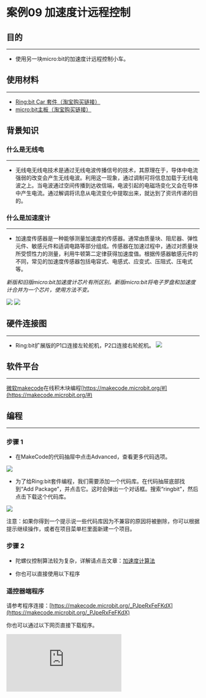 ﻿---
sidebar_position: 17
sidebar_label: 加速度计远程控制
---

# 案例09 加速度计远程控制

## 目的
---
- 使用另一块micro:bit的加速度计远程控制小车。

## 使用材料
---
- [Ring:bit Car 套件（淘宝购买链接）](https://item.taobao.com/item.htm?ft=t&id=608540718403)
- [micro:bit主板（淘宝购买链接）](https://item.taobao.com/item.htm?ft=t&id=562621059348)

## 背景知识 ##
### 什么是无线电 ###
---
- 无线电无线电技术是通过无线电波传播信号的技术，其原理在于，导体中电流强弱的改变会产生无线电波。利用这一现象，通过调制可将信息加载于无线电波之上。当电波通过空间传播到达收信端，电波引起的电磁场变化又会在导体中产生电流。通过解调将讯息从电流变化中提取出来，就达到了资讯传递的目的。

### 什么是加速度计 ###
---
- 加速度传感器是一种能够测量加速度的传感器。通常由质量块、阻尼器、弹性元件、敏感元件和适调电路等部分组成。传感器在加速过程中，通过对质量块所受惯性力的测量，利用牛顿第二定律获得加速度值。根据传感器敏感元件的不同，常见的加速度传感器包括电容式、电感式、应变式、压阻式、压电式等。

 *新版和旧版micro:bit加速度计芯片有所区别。新版micro:bit将电子罗盘和加速度计合并为一个芯片，使用方法不变。*

 ![](https://wiki-media-ef.oss-cn-hongkong.aliyuncs.com/docs/microbit/microbit-smart-car/microbit-ringbit-car-v2/images/2n6TbVZ.png)  ![](https://wiki-media-ef.oss-cn-hongkong.aliyuncs.com/docs/microbit/microbit-smart-car/microbit-ringbit-car-v2/images/F0frwo6.jpg)

## 硬件连接图
---
- Ring:bit扩展版的P1口连接左轮舵机，P2口连接右轮舵机。
![](https://wiki-media-ef.oss-cn-hongkong.aliyuncs.com/docs/microbit/microbit-smart-car/microbit-ringbit-car-v2/images/jBVHea8.png)

## 软件平台
---
[微软makecode](https://makecode.microbit.org/#)在线积木块编程[https://makecode.microbit.org/#](https://makecode.microbit.org/#)

## 编程
---
### 步骤 1
- 在MakeCode的代码抽屉中点击Advanced，查看更多代码选项。

![](https://wiki-media-ef.oss-cn-hongkong.aliyuncs.com/docs/microbit/microbit-smart-car/microbit-ringbit-car-v2/images/2qCyzQ7.png)

- 为了给Ring:bit套件编程，我们需要添加一个代码库。在代码抽屉底部找到“Add Package”，并点击它。这时会弹出一个对话框。搜索“ringbit"，然后点击下载这个代码库。

![](https://wiki-media-ef.oss-cn-hongkong.aliyuncs.com/docs/microbit/microbit-smart-car/microbit-ringbit-car-v2/images/1Wq2Mov.jpg)

注意：如果你得到一个提示说一些代码库因为不兼容的原因将被删除，你可以根据提示继续操作，或者在项目菜单栏里面新建一个项目。

### 步骤 2 ###

- 陀螺仪控制算法较为复杂，详解请点击文章：[加速度计算法](ring_bit_car_v2_accelerometer_arithmetic.md)

- 你也可以直接使用以下程序

### 遥控器端程序
请参考程序连接：[https://makecode.microbit.org/_PJpeRxFeFKdX](https://makecode.microbit.org/_PJpeRxFeFKdX)

你也可以通过以下网页直接下载程序。

<div
    style={{
        position: 'relative',
        paddingBottom: '60%',
        overflow: 'hidden',
    }}
>
    <iframe
        src="https://makecode.microbit.org/_PJpeRxFeFKdX"
        frameborder="0"
        sandbox="allow-popups allow-forms allow-scripts allow-same-origin"
        style={{
            position: 'absolute',
            width: '100%',
            height: '100%',
        }}
    />
</div>
---

### Ring:bit 小车端程序 ###
请参考程序连接：[https://makecode.microbit.org/_e5t6XPHoTiHy](https://makecode.microbit.org/_e5t6XPHoTiHy)

你也可以通过以下网页直接下载程序。

<div
    style={{
        position: 'relative',
        paddingBottom: '60%',
        overflow: 'hidden',
    }}
>
    <iframe
        src="https://makecode.microbit.org/_e5t6XPHoTiHy"
        frameborder="0"
        sandbox="allow-popups allow-forms allow-scripts allow-same-origin"
        style={{
            position: 'absolute',
            width: '100%',
            height: '100%',
        }}
    />
</div>
---


## 结论
---
- Ring:bit小车随着陀螺仪的方向行驶，陀螺仪倾斜角度控制行车速度。


## 思考
---
-

## 常见问题
---


## 相关阅读
---
